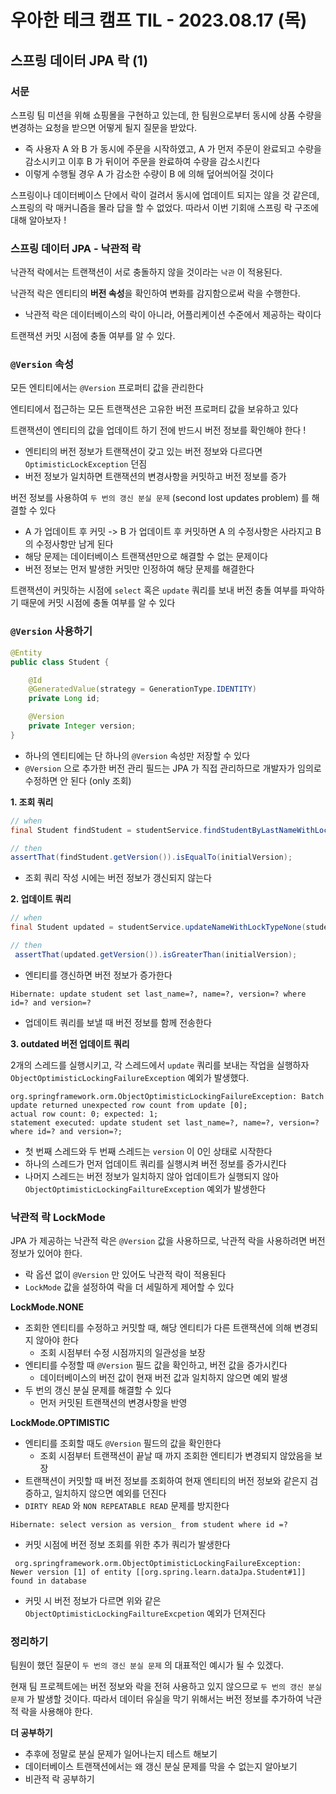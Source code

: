 # 우아한 테크 캠프 TIL - 2023.08.17 (목)

## 스프링 데이터 JPA 락 (1)

### 서문
스프링 팀 미션을 위해 쇼핑몰을 구현하고 있는데, 한 팀원으로부터 동시에 상품 수량을 변경하는 요청을 받으면 어떻게 될지 질문을 받았다.
- 즉 사용자 A 와 B 가 동시에 주문을 시작하였고, A 가 먼저 주문이 완료되고 수량을 감소시키고 이후 B 가 뒤이어 주문을 완료하여 수량을 감소시킨다
- 이렇게 수행될 경우 A 가 감소한 수량이 B 에 의해 덮어씌어질 것이다

스프링이나 데이터베이스 단에서 락이 걸려서 동시에 업데이트 되지는 않을 것 같은데, 스프링의 락 매커니즘을 몰라 답을 할 수 없었다. 따라서 이번 기회애 스프링 락 구조에 대해 알아보자 !

### 스프링 데이터 JPA - 낙관적 락
낙관적 락에서는 트랜잭션이 서로 충돌하지 않을 것이라는 `낙관` 이 적용된다.

낙관적 락은 엔티티의 **버전 속성**을 확인하여 변화를 감지함으로써 락을 수행한다.
- 낙관적 락은 데이터베이스의 락이 아니라, 어플리케이션 수준에서 제공하는 락이다

트랜잭션 커밋 시점에 충돌 여부를 알 수 있다.

### `@Version` 속성
모든 엔티티에서는 `@Version` 프로퍼티 값을 관리한다

엔티티에서 접근하는 모든 트랜잭션은 고유한 버전 프로퍼티 값을 보유하고 있다

트랜잭션이 엔티티의 값을 업데이트 하기 전에 반드시 버전 정보를 확인해야 한다 !
  - 엔티티의 버전 정보가 트랜잭션이 갖고 있는 버전 정보와 다르다면 `OptimisticLockException` 던짐
  - 버전 정보가 일치하면 트랜잭션의 변경사항을 커밋하고 버전 정보를 증가

버전 정보를 사용하여 `두 번의 갱신 분실 문제` (second lost updates problem) 를 해결할 수 있다
- A 가 업데이트 후 커밋 -> B 가 업데이트 후 커밋하면 A 의 수정사항은 사라지고 B 의 수정사항만 남게 된다
- 해당 문제는 데이터베이스 트랜잭션만으로 해결할 수 없는 문제이다
- 버전 정보는 먼저 발생한 커밋만 인정하여 해당 문제를 해결한다

트랜잭션이 커밋하는 시점에 `select` 혹은 `update` 쿼리를 보내 버전 충돌 여부를 파악하기 때문에 커밋 시점에 충돌 여부를 알 수 있다

### `@Version` 사용하기
```java
@Entity
public class Student {

    @Id
    @GeneratedValue(strategy = GenerationType.IDENTITY)
    private Long id;

    @Version
    private Integer version;
}
```
- 하나의 엔티티에는 단 하나의 `@Version` 속성만 저장할 수 있다
- `@Version` 으로 추가한 버전 관리 필드는 JPA 가 직접 관리하므로 개발자가 임의로 수정하면 안 된다 (only 조회)

**1. 조회 쿼리**
```java
// when
final Student findStudent = studentService.findStudentByLastNameWithLockTypeNone("lastName");

// then
assertThat(findStudent.getVersion()).isEqualTo(initialVersion);
```
- 조회 쿼리 작성 시에는 버전 정보가 갱신되지 않는다

**2. 업데이트 쿼리**
```java
// when
final Student updated = studentService.updateNameWithLockTypeNone(student.getId(), "update");

// then
 assertThat(updated.getVersion()).isGreaterThan(initialVersion);
```
- 엔티티를 갱신하면 버전 정보가 증가한다

```
Hibernate: update student set last_name=?, name=?, version=? where id=? and version=?
```
- 업데이트 쿼리를 보낼 때 버전 정보를 함께 전송한다

**3. outdated 버전 업데이트 쿼리**

2개의 스레드를 실행시키고, 각 스레드에서 `update` 쿼리를 보내는 작업을 실행하자 `ObjectOptimisticLockingFailureException` 예외가 발생했다.
```
org.springframework.orm.ObjectOptimisticLockingFailureException: Batch update returned unexpected row count from update [0]; 
actual row count: 0; expected: 1; 
statement executed: update student set last_name=?, name=?, version=? where id=? and version=?;
```
- 첫 번째 스레드와 두 번째 스레드는 `version` 이 0인 상태로 시작한다
- 하나의 스레드가 먼저 업데이트 쿼리를 실행시켜 버전 정보를 증가시킨다
- 나머지 스레드는 버전 정보가 일치하지 않아 업데이트가 실행되지 않아 `ObjectOptimisticLockingFailtureException` 예외가 발생한다

### 낙관적 락 LockMode

JPA 가 제공하는 낙관적 락은 `@Version` 값을 사용하므로, 낙관적 락을 사용하려면 버전 정보가 있어야 한다.
- 락 옵션 없이 `@Version` 만 있어도 낙관적 락이 적용된다
- `LockMode` 값을 설정하여 락을 더 세밀하게 제어할 수 있다

**LockMode.NONE**
- 조회한 엔티티를 수정하고 커밋할 때, 해당 엔티티가 다른 트랜잭션에 의해 변경되지 않아야 한다
  - 조회 시점부터 수정 시점까지의 일관성을 보장
- 엔티티를 수정할 때 `@Version` 필드 값을 확인하고, 버전 값을 증가시킨다
  - 데이터베이스의 버전 값이 현재 버전 값과 일치하지 않으면 예외 발생
- 두 번의 갱신 분실 문제를 해결할 수 있다
  - 먼저 커밋된 트랜잭션의 변경사항을 반영

**LockMode.OPTIMISTIC**
- 엔티티를 조회할 때도 `@Version` 필드의 값을 확인한다
  - 조회 시점부터 트랜잭션이 끝날 때 까지 조회한 엔티티가 변경되지 않았음을 보장
- 트랜잭션이 커밋할 때 버전 정보를 조회하여 현재 엔티티의 버전 정보와 같은지 검증하고, 일치하지 않으면 예외를 던진다
- `DIRTY READ` 와 `NON REPEATABLE READ` 문제를 방지한다

```
Hibernate: select version as version_ from student where id =?
```
- 커밋 시점에 버전 정보 조회를 위한 추가 쿼리가 발생한다

```
 org.springframework.orm.ObjectOptimisticLockingFailureException: Newer version [1] of entity [[org.spring.learn.dataJpa.Student#1]] found in database
```
- 커밋 시 버전 정보가 다르면 위와 같은 `ObjectOptimisticLockingFailtureExcpetion` 예외가 던져진다

### 정리하기
팀원이 했던 질문이 `두 번의 갱신 분실 문제` 의 대표적인 예시가 될 수 있겠다.

현재 팀 프로젝트에는 버전 정보와 락을 전혀 사용하고 있지 않으므로 `두 번의 갱신 분실 문제` 가 발생할 것이다. 따라서 데이터 유실을 막기 위해서는 버전 정보를 추가하여 낙관적 락을 사용해야 한다.

**더 공부하기**
- 추후에 정말로 분실 문제가 일어나는지 테스트 해보기
- 데이터베이스 트랜잭션에서는 왜 갱신 분실 문제를 막을 수 없는지 알아보기
- 비관적 락 공부하기